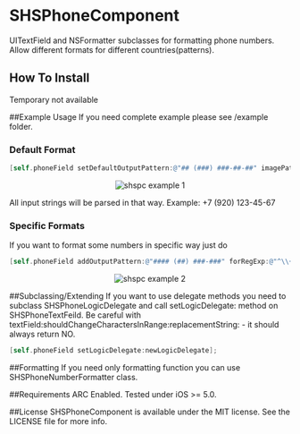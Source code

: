 SHSPhoneComponent
=================

UITextField and NSFormatter subclasses for formatting phone numbers. Allow different formats for different countries(patterns).

## How To Install
Temporary not available

##Example Usage
If you need complete example please see /example folder.

### Default Format
``` objective-c
[self.phoneField setDefaultOutputPattern:@"## (###) ###-##-##" imagePath:nil];
```
<p align="center">
  <img src="https://dl.dropboxusercontent.com/u/3310118/github/shsphonecomponent/r3.png" alt="shspc example 1"/>
</p>
All input strings will be parsed in that way. 
Example: +7 (920) 123-45-67

### Specific Formats
If you want to format some numbers in specific way just do
``` objective-c
[self.phoneField addOutputPattern:@"#### (##) ###-###" forRegExp:@"^\\+374\\d*$" imagePath:@"flagAM"];
```
<p align="center">
  <img src="https://dl.dropboxusercontent.com/u/3310118/github/shsphonecomponent/r4.png" alt="shspc example 2"/>
</p>

##Subclassing/Extending
If you want to use delegate methods you need to subclass SHSPhoneLogicDelegate
 and call setLogicDelegate: method on SHSPhoneTextFeild.
Be careful with textField:shouldChangeCharactersInRange:replacementString: - it should always return NO.
``` objective-c
[self.phoneField setLogicDelegate:newLogicDelegate];
```

##Formatting
If you need only formatting function you can use SHSPhoneNumberFormatter class. 

##Requirements
ARC Enabled.
Tested under iOS >= 5.0.

##License
SHSPhoneComponent is available under the MIT license. See the LICENSE file for more info.






